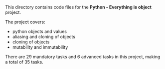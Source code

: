 This directory contains code files for the **Python - Everything is object** project.

The project covers:
- python objects and values
- aliasing and cloning of objects
- cloning of objects
- mutability and immutability

There are 29 mandatory tasks and 6 advanced tasks in this project, making a total
of 35 tasks.